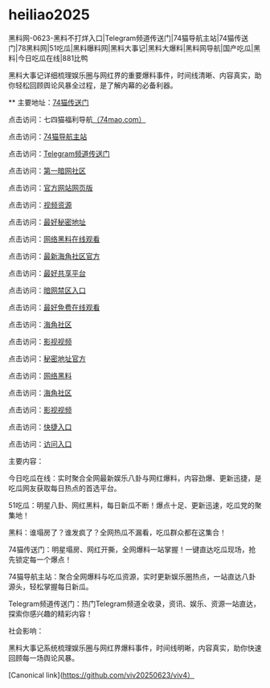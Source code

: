 # heiliao2025
黑料网-0623-黑料不打烊入口|Telegram频道传送门|74猫导航主站|74猫传送门|78黑料网|51吃瓜|黑料曝料网|黑料大事记|黑料大爆料|黑料网导航|国产吃瓜|黑料|今日吃瓜在线|881比鸭

黑料大事记详细梳理娱乐圈与网红界的重要爆料事件，时间线清晰、内容真实，助你轻松回顾舆论风暴全过程，是了解内幕的必备利器。

** 主要地址：<a href="https://74mao.com/">74猫传送门</a>

点击访问：七四猫福利导航<a href="https://74mao.com/">（74mao.com）</a>

点击访问：<a href="https://74mao.com/">74猫导航主站</a>

点击访问：<a href="https://74mao.com/">Telegram频道传送门</a>

点击访问：<a href="https://aw1-08.pages.dev/">第一暗网社区</a>

点击访问：<a href="https://aw2-08.pages.dev/">官方网站网页版</a>

点击访问：<a href="https://aw3-08.pages.dev/">视频资源</a>

点击访问：<a href="https://aw4-08.pages.dev/">最好秘密地址</a>

点击访问：<a href="https://aw1-09.pages.dev/">网络黑料在线观看</a>

点击访问：<a href="https://aw2-09.pages.dev/">最新海角社区官方</a>

点击访问：<a href="https://aw3-09.pages.dev/">最好共享平台</a>

点击访问：<a href="https://aw4-09.pages.dev/">暗网禁区入口</a>

点击访问：<a href="https://aw1-07.pages.dev/">最好免费在线观看</a>

点击访问：<a href="https://aw2-07.pages.dev/">海角社区</a>

点击访问：<a href="https://aw3-07.pages.dev/">影视视频</a>

点击访问：<a href="https://aw4-07.pages.dev/">秘密地址官方</a>

点击访问：<a href="https://aw1-04.pages.dev/">网络黑料</a>

点击访问：<a href="https://aw2-04.pages.dev/">海角社区</a>

点击访问：<a href="https://aw3-04.pages.dev/">影视视频</a>

点击访问：<a href="https://hj-1295.pages.dev/">快捷入口</a>

点击访问：<a href="https://hj-1301.pages.dev/">访问入口</a>

主要内容：

今日吃瓜在线：实时聚合全网最新娱乐八卦与网红爆料，内容劲爆、更新迅捷，是吃瓜网友获取每日热点的首选平台。

51吃瓜：明星八卦、网红黑料，每日新瓜不断！爆点十足、更新迅速，吃瓜党的聚集地！

黑料：谁塌房了？谁发疯了？全网热瓜不漏看，吃瓜群众都在这集合！


74猫传送门：明星塌房、网红开撕，全网爆料一站掌握！一键直达吃瓜现场，抢先锁定每一个爆点！

74猫导航主站：聚合全网爆料与吃瓜资源，实时更新娱乐圈热点，一站直达八卦源头，轻松掌握每日新瓜。

Telegram频道传送门：热门Telegram频道全收录，资讯、娱乐、资源一站直达，探索你感兴趣的精彩内容！

社会影响：

黑料大事记系统梳理娱乐圈与网红界爆料事件，时间线明晰，内容真实，助你快速回顾每一场舆论风暴。

[Canonical link](https://github.com/viv20250623/viv4）
